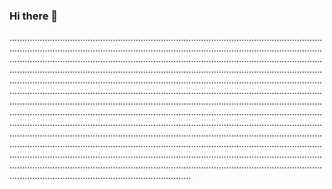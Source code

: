### Hi there 👋

....................................................................................................................................................................................................................................................................................................................................................................................................................................................................................................................................................................................................................................................................................................................................................................................................................................................................................................................................................................................................................................................................................................................................................................................................................................................................................................................................................................................................................................................................................................................................................................................................................................................................................................................................................